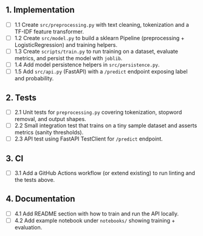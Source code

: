 ## 1. Implementation
- [ ] 1.1 Create `src/preprocessing.py` with text cleaning, tokenization and a TF-IDF feature transformer.
- [ ] 1.2 Create `src/model.py` to build a sklearn Pipeline (preprocessing + LogisticRegression) and training helpers.
- [ ] 1.3 Create `scripts/train.py` to run training on a dataset, evaluate metrics, and persist the model with `joblib`.
- [ ] 1.4 Add model persistence helpers in `src/persistence.py`.
- [ ] 1.5 Add `src/api.py` (FastAPI) with a `/predict` endpoint exposing label and probability.

## 2. Tests
- [ ] 2.1 Unit tests for `preprocessing.py` covering tokenization, stopword removal, and output shapes.
- [ ] 2.2 Small integration test that trains on a tiny sample dataset and asserts metrics (sanity thresholds).
- [ ] 2.3 API test using FastAPI TestClient for `/predict` endpoint.

## 3. CI
- [ ] 3.1 Add a GitHub Actions workflow (or extend existing) to run linting and the tests above.

## 4. Documentation
- [ ] 4.1 Add README section with how to train and run the API locally.
- [ ] 4.2 Add example notebook under `notebooks/` showing training + evaluation.
